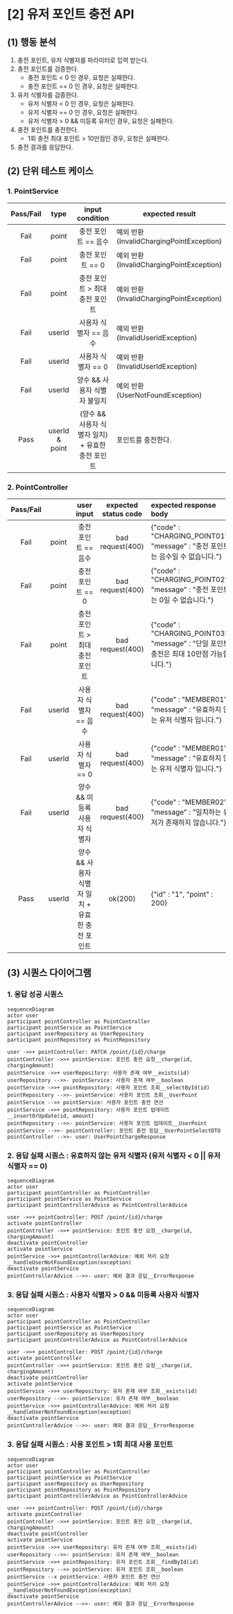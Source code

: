 # [2] 유저 포인트 충전 API

## (1) 행동 분석

1. 충전 포인트, 유저 식별자를 파라미터로 입력 받는다.
2. 충전 포인트를 검증한다.
    - 충전 포인트 < 0 인 경우, 요청은 실패한다.
    - 충전 포인트 == 0 인 경우, 요청은 실패한다.
3. 유저 식별자를 검증한다.
   - 유저 식별자 < 0 인 경우, 요청은 실패한다.
   - 유저 식별자 == 0 인 경우, 요청은 실패한다.
   - 유저 식별자 > 0 && 미등록 유저인 경우, 요청은 실패한다.
4. 충전 포인트를 충전한다.
    - 1회 충전 최대 포인트 > 10만점인 경우, 요청은 실패한다.
5. 충전 결과를 응답한다.

## (2) 단위 테스트 케이스

### 1. PointService

| Pass/Fail |      type      |         input condition         | expected result                       |
|:---------:|:--------------:|:-------------------------------:|---------------------------------------|
|   Fail    |     point      |          충전 포인트 == 음수           | 예외 반환 (InvalidChargingPointException) |
|   Fail    |     point      |           충전 포인트 == 0           | 예외 반환 (InvalidChargingPointException) |
|   Fail    |     point      |       충전 포인트 > 최대 충전 포인트        | 예외 반환 (InvalidChargingPointException) |
|   Fail    |     userId     |          사용자 식별자 == 음수          | 예외 반환 (InvalidUserIdException)        |
|   Fail    |     userId     |          사용자 식별자 == 0           | 예외 반환 (InvalidUserIdException)        |
|   Fail    |     userId     |        양수 && 사용자 식별자 불일치        | 예외 반환 (UserNotFoundException)         |
|   Pass    | userId & point | (양수 && 사용자 식별자 일치) + 유효한 충전 포인트 | 포인트를 충전한다.                            |

### 2. PointController

| Pass/Fail |        |          user input           | expected status code | expected response body                                                 |
|:---------:|:------:|:-----------------------------:|:--------------------:|:-----------------------------------------------------------------------|
|   Fail    | point  |         충전 포인트 == 음수          |   bad request(400)   | {"code" : "CHARGING_POINT01", "message" : "충전 포인트는 음수일 수 없습니다."}       |
|   Fail    | point  |          충전 포인트 == 0          |   bad request(400)   | {"code" : "CHARGING_POINT02", "message" : "충전 포인트는 0일 수 없습니다."}        |
|   Fail    | point  |      충전 포인트 > 최대 충전 포인트       |   bad request(400)   | {"code" : "CHARGING_POINT03", "message" : "단일 포인트 충전은 최대 10만점 가능합니다."} |
|   Fail    | userId |         사용자 식별자 == 음수         |   bad request(400)   | {"code" : "MEMBER01", "message" : "유효하지 않는 유저 식별자 입니다."}               |
|   Fail    | userId |         사용자 식별자 == 0          |   bad request(400)   | {"code" : "MEMBER01", "message" : "유효하지 않는 유저 식별자 입니다."}               |
|   Fail    | userId |       양수 && 미등록 사용자 식별자       |   bad request(400)   | {"code" : "MEMBER02", "message" : "일치하는 유저가 존재하지 않습니다."}               |
|   Pass    | userId | 양수 && 사용자 식별자 일치 + 유효한 충전 포인트 |       ok(200)        | {"id" : "1", "point" : 200}                                            |

## (3) 시퀀스 다이어그램

### 1. 응답 성공 시퀀스

```mermaid
sequenceDiagram
actor user
participant pointController as PointController 
participant pointService as PointService
participant userRepository as UserRepository
participant pointRepository as PointRepository

user ->>+ pointController: PATCH /point/{id}/charge
pointController ->>+ pointService: 포인트 충전 요청__charge(id, chargingAmount)
pointService ->>+ userRepository: 사용자 존재 여부__exists(id)
userRepository -->>- pointService: 사용자 존재 여부__boolean
pointService ->>+ pointRepository: 사용자 포인트 조회__selectById(id)
pointRepository -->>- pointService: 사용자 포인트 조회__UserPoint
pointService -->> pointService: 사용자 포인트 충전 연산
pointService ->>+ pointRepository: 사용자 포인트 업데이트__insertOrUpdate(id, amount)
pointRepository -->>- pointService: 사용자 포인트 업데이트__UserPoint
pointService -->>- pointController: 포인트 충전 응답__UserPointSelectDTO
pointController -->>- user: UserPointChargeResponse
```


### 2. 응답 실패 시퀀스 : 유효하지 않는 유저 식별자 (유저 식별자 < 0 || 유저 식별자 == 0)

```mermaid
sequenceDiagram
actor user
participant pointController as PointController 
participant pointService as PointService
participant pointControllerAdvice as PointControllerAdvice 

user ->>+ pointController: POST /point/{id}/charge
activate pointController
pointController ->>+ pointService: 포인트 충전 요청__charge(id, chargingAmount)
deactivate pointController
activate pointService
pointService ->>+ pointControllerAdvice: 예외 처리 요청__handleUserNotFoundException(exception)
deactivate pointService
pointControllerAdvice -->>- user: 예외 결과 응답__ErrorResponse
```


### 3. 응답 실패 시퀀스 : 사용자 식별자 > 0 && 미등록 사용자 식별자

```mermaid
sequenceDiagram
actor user
participant pointController as PointController
participant pointService as PointService
participant userRepository as UserRepository
participant pointControllerAdvice as PointControllerAdvice

user ->>+ pointController: POST /point/{id}/charge
activate pointController
pointController ->>+ pointService: 포인트 충전 요청__charge(id, chargingAmount)
deactivate pointController
activate pointService
pointService ->>+ userRepository: 유저 존재 여부 조회__exists(id)
userRepository -->>- pointService: 유저 존재 여부__boolean
pointService ->>+ pointControllerAdvice: 예외 처리 요청__handleUserNotFoundException(exception)
deactivate pointService
pointControllerAdvice -->>- user: 예외 결과 응답__ErrorResponse
```

### 3. 응답 실패 시퀀스 : 사용 포인트 > 1회 최대 사용 포인트

```mermaid
sequenceDiagram
actor user
participant pointController as PointController
participant pointService as PointService
participant userRepository as UserRepository
participant pointRepository as PointRepository
participant pointControllerAdvice as PointControllerAdvice

user ->>+ pointController: POST /point/{id}/charge
activate pointController
pointController ->>+ pointService: 포인트 충전 요청__charge(id, chargingAmount)
deactivate pointController
activate pointService
pointService ->>+ userRepository: 유저 존재 여부 조회__exists(id)
userRepository -->>- pointService: 유저 존재 여부__boolean
pointService ->>+ pointRepository: 유저 포인트 조회__findById(id)
pointRepository -->> pointService: 유저 포인트 조회__boolean
pointService --x pointService: 사용자 포인트 충전 연산
pointService ->>+ pointControllerAdvice: 예외 처리 요청__handleUserNotFoundException(exception)
deactivate pointService
pointControllerAdvice -->>- user: 예외 결과 응답__ErrorResponse
```
